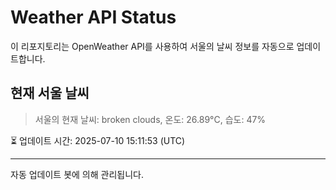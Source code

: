 
# Weather API Status

이 리포지토리는 OpenWeather API를 사용하여 서울의 날씨 정보를 자동으로 업데이트합니다.

## 현재 서울 날씨
> 서울의 현재 날씨: broken clouds, 온도: 26.89°C, 습도: 47%

⏳ 업데이트 시간: 2025-07-10 15:11:53 (UTC)

---
자동 업데이트 봇에 의해 관리됩니다.
